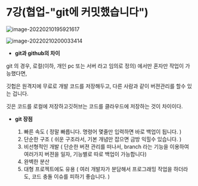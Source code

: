 # 7강(협업-"git에 커밋했습니다")

![image-20220210195921617](C:/Users/Administrator/AppData/Roaming/Typora/typora-user-images/image-20220210195921617.png)

![image-20220210200033414](C:/Users/Administrator/AppData/Roaming/Typora/typora-user-images/image-20220210200033414.png)

- **git과 github의 차이**

git 의 경우, 로컬(이하, 개인 pc 또는 서버 라고 임의로 정의) 에서만 혼자만 작업이 가능했다면,

깃헙은 원격지에 무료로 개발 코드를 저장해두고, 다른 사람과 같이 버젼관리를 할수 있는 겁니다.

깃은 코드를 로컬에 저장하고깃허브는 코드를 클라우드에 저장하는 것이 차이이다.

- **git 장점**

  1. 빠른 속도 ( 정말 빠릅니다. 명령어 몇줄만 입력하면 바로 백업이 됩니다. )
  2. 단순한 구조 ( 쉬운 구조라서, 기본 개념만 잡으면 금방 익힐수 있습니다. )
  3. 비선형적인 개발 ( 단순한 버젼 관리를 떠나서, branch 라는 기능을 이용하여 여러가지 버젼을 일자, 기능별로 따로 백업이 가능합니다)
  4. 완벽한 분산
  5. 대형 프로젝트에도 유용 ( 여러 개발자가 분담해서 프로그래밍 작업을 하더라도, 코드 충돌 이슈를 피하기 좋습니다. )

  

